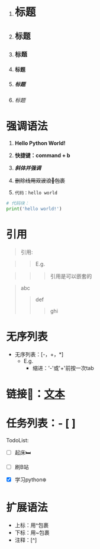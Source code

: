 1. # 标题
2. ## 标题
3. ### 标题
4. #### 标题
5. ##### 标题
6. ###### 标题

# 强调语法
1. **Hello Python World!**

2. **快捷键：command + b**

3. ***斜体并强调***

4. ~~删除线用双波浪🌊包裹~~

5. `代码：hello world`

```python
# 代码块：
print('hello world!')
```


# 引用
> 引用:

> > E.g.

>>> 引用是可以嵌套的

> abc
> >def
> >>ghi


# 无序列表
* 无序列表：[-，+，*]
  * E.g.
    * 缩进：'-'或'+'前按一次tab


# 链接🔗：[文本](https://www.baidu.com)


# 任务列表：- [ ]
TodoList:
- [ ] 起床🛏️
- [ ] 刷B站
- [x] 学习python❄️


# 扩展语法
* 上标：用^包裹
* 下标：用~包裹
* 注释：[^]
